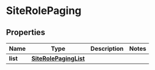 # SiteRolePaging

## Properties
Name | Type | Description | Notes
------------ | ------------- | ------------- | -------------
**list** | [**SiteRolePagingList**](SiteRolePagingList.md) |  | 
